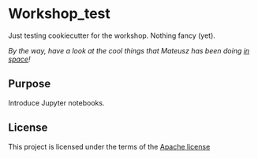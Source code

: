 # Workshop_test

Just testing cookiecutter for the workshop. Nothing fancy (yet).

_By the way, have a look at the cool things that Mateusz has been doing [in space](https://github.com/mkuzak/pluto)!_

## Purpose

Introduce Jupyter notebooks.

## License

This project is licensed under the terms of the [Apache license](/LICENSE.md)
